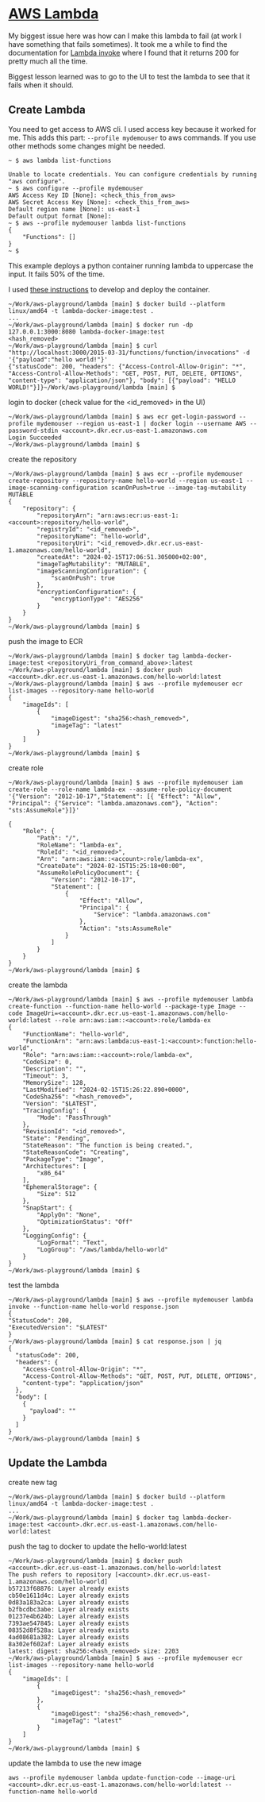 # [AWS Lambda](https://aws.amazon.com/pm/lambda/)

My biggest issue here was how can I make this lambda to fail (at work I have something that fails sometimes).
It took me a while to find the documentation for
[Lambda invoke](https://docs.aws.amazon.com/cli/latest/reference/lambda/invoke.html) where I found that it returns 200
for pretty much all the time.

Biggest lesson learned was to go to the UI to test the lambda to see that it fails when it should.

## Create Lambda

You need to get access to AWS cli. I used access key because it worked for me.
This adds this part: `--profile mydemouser` to aws commands.
If you use other methods some changes might be needed.

```
~ $ aws lambda list-functions

Unable to locate credentials. You can configure credentials by running "aws configure".
~ $ aws configure --profile mydemouser
AWS Access Key ID [None]: <check_this_from_aws>
AWS Secret Access Key [None]: <check_this_from_aws>
Default region name [None]: us-east-1
Default output format [None]:
~ $ aws --profile mydemouser lambda list-functions
{
    "Functions": []
}
~ $
```

This example deploys a python container running lambda to uppercase the input. It fails 50% of the time.

I used [these instructions](https://docs.aws.amazon.com/lambda/latest/dg/python-image.html#python-image-instructions)
to develop and deploy the container.

```
~/Work/aws-playground/lambda [main] $ docker build --platform linux/amd64 -t lambda-docker-image:test .
...
~/Work/aws-playground/lambda [main] $ docker run -dp 127.0.0.1:3000:8080 lambda-docker-image:test
<hash_removed>
~/Work/aws-playground/lambda [main] $ curl "http://localhost:3000/2015-03-31/functions/function/invocations" -d '{"payload":"hello world!"}'
{"statusCode": 200, "headers": {"Access-Control-Allow-Origin": "*", "Access-Control-Allow-Methods": "GET, POST, PUT, DELETE, OPTIONS", "content-type": "application/json"}, "body": [{"payload": "HELLO WORLD!"}]}~/Work/aws-playground/lambda [main] $ 
```

login to docker (check value for the <id_removed> in the UI)

```
~/Work/aws-playground/lambda [main] $ aws ecr get-login-password --profile mydemouser --region us-east-1 | docker login --username AWS --password-stdin <account>.dkr.ecr.us-east-1.amazonaws.com
Login Succeeded
~/Work/aws-playground/lambda [main] $
```

create the repository

```
~/Work/aws-playground/lambda [main] $ aws ecr --profile mydemouser create-repository --repository-name hello-world --region us-east-1 --image-scanning-configuration scanOnPush=true --image-tag-mutability MUTABLE
{
    "repository": {
        "repositoryArn": "arn:aws:ecr:us-east-1:<account>:repository/hello-world",
        "registryId": "<id_removed>",
        "repositoryName": "hello-world",
        "repositoryUri": "<id_removed>.dkr.ecr.us-east-1.amazonaws.com/hello-world",
        "createdAt": "2024-02-15T17:06:51.305000+02:00",
        "imageTagMutability": "MUTABLE",
        "imageScanningConfiguration": {
            "scanOnPush": true
        },
        "encryptionConfiguration": {
            "encryptionType": "AES256"
        }
    }
}
~/Work/aws-playground/lambda [main] $
```

push the image to ECR

```
~/Work/aws-playground/lambda [main] $ docker tag lambda-docker-image:test <repositoryUri_from_command_above>:latest
~/Work/aws-playground/lambda [main] $ docker push <account>.dkr.ecr.us-east-1.amazonaws.com/hello-world:latest
~/Work/aws-playground/lambda [main] $ aws --profile mydemouser ecr list-images --repository-name hello-world
{
    "imageIds": [
        {
            "imageDigest": "sha256:<hash_removed>",
            "imageTag": "latest"
        }
    ]
}
~/Work/aws-playground/lambda [main] $
```

create role

```
~/Work/aws-playground/lambda [main] $ aws --profile mydemouser iam create-role --role-name lambda-ex --assume-role-policy-document '{"Version": "2012-10-17","Statement": [{ "Effect": "Allow", "Principal": {"Service": "lambda.amazonaws.com"}, "Action": "sts:AssumeRole"}]}'

{
    "Role": {
        "Path": "/",
        "RoleName": "lambda-ex",
        "RoleId": "<id_removed>",
        "Arn": "arn:aws:iam::<account>:role/lambda-ex",
        "CreateDate": "2024-02-15T15:25:18+00:00",
        "AssumeRolePolicyDocument": {
            "Version": "2012-10-17",
            "Statement": [
                {
                    "Effect": "Allow",
                    "Principal": {
                        "Service": "lambda.amazonaws.com"
                    },
                    "Action": "sts:AssumeRole"
                }
            ]
        }
    }
}
~/Work/aws-playground/lambda [main] $
```

create the lambda

```
~/Work/aws-playground/lambda [main] $ aws --profile mydemouser lambda create-function --function-name hello-world --package-type Image --code ImageUri=<account>.dkr.ecr.us-east-1.amazonaws.com/hello-world:latest --role arn:aws:iam::<account>:role/lambda-ex
{
    "FunctionName": "hello-world",
    "FunctionArn": "arn:aws:lambda:us-east-1:<account>:function:hello-world",
    "Role": "arn:aws:iam::<account>:role/lambda-ex",
    "CodeSize": 0,
    "Description": "",
    "Timeout": 3,
    "MemorySize": 128,
    "LastModified": "2024-02-15T15:26:22.890+0000",
    "CodeSha256": "<hash_removed>",
    "Version": "$LATEST",
    "TracingConfig": {
        "Mode": "PassThrough"
    },
    "RevisionId": "<id_removed>",
    "State": "Pending",
    "StateReason": "The function is being created.",
    "StateReasonCode": "Creating",
    "PackageType": "Image",
    "Architectures": [
        "x86_64"
    ],
    "EphemeralStorage": {
        "Size": 512
    },
    "SnapStart": {
        "ApplyOn": "None",
        "OptimizationStatus": "Off"
    },
    "LoggingConfig": {
        "LogFormat": "Text",
        "LogGroup": "/aws/lambda/hello-world"
    }
}
~/Work/aws-playground/lambda [main] $
```

test the lambda

```
~/Work/aws-playground/lambda [main] $ aws --profile mydemouser lambda invoke --function-name hello-world response.json
{
"StatusCode": 200,
"ExecutedVersion": "$LATEST"
}
~/Work/aws-playground/lambda [main] $ cat response.json | jq
{
  "statusCode": 200,
  "headers": {
    "Access-Control-Allow-Origin": "*",
    "Access-Control-Allow-Methods": "GET, POST, PUT, DELETE, OPTIONS",
    "content-type": "application/json"
  },
  "body": [
    {
      "payload": ""
    }
  ]
}
~/Work/aws-playground/lambda [main] $
```

## Update the Lambda

create new tag

```
~/Work/aws-playground/lambda [main] $ docker build --platform linux/amd64 -t lambda-docker-image:test .
...
~/Work/aws-playground/lambda [main] $ docker tag lambda-docker-image:test <account>.dkr.ecr.us-east-1.amazonaws.com/hello-world:latest
```

push the tag to docker to update the hello-world:latest

```
~/Work/aws-playground/lambda [main] $ docker push <account>.dkr.ecr.us-east-1.amazonaws.com/hello-world:latest
The push refers to repository [<account>.dkr.ecr.us-east-1.amazonaws.com/hello-world]
b57213f68876: Layer already exists
cb50e1611d4c: Layer already exists
0d83a183a2ca: Layer already exists
b2fbcdbc3abe: Layer already exists
01237e4b624b: Layer already exists
7393ae547845: Layer already exists
08352d8f528a: Layer already exists
4ad08681a382: Layer already exists
8a302ef602af: Layer already exists
latest: digest: sha256:<hash_removed> size: 2203
~/Work/aws-playground/lambda [main] $ aws --profile mydemouser ecr list-images --repository-name hello-world
{
    "imageIds": [
        {
            "imageDigest": "sha256:<hash_removed>"
        },
        {
            "imageDigest": "sha256:<hash_removed>",
            "imageTag": "latest"
        }
    ]
}
~/Work/aws-playground/lambda [main] $
```

update the lambda to use the new image

```
aws --profile mydemouser lambda update-function-code --image-uri <account>.dkr.ecr.us-east-1.amazonaws.com/hello-world:latest --function-name hello-world
```